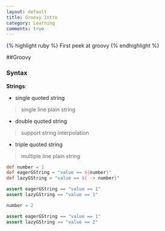 ```yaml
---
layout: default
title: Groovy Intro
category: Learning
comments: true
---
```


{% highlight ruby %}
First peek at groovy
{% endhighlight %}

##Groovy

### Syntax
__Strings__:

- single quoted string

>single line plain string

- double quoted string 

>support string interpolation

- triple quoted string

>multiple line plain string

```groovy
def number = 1
def eagerGString = "value == ${number}"
def lazyGString = "value == ${ -> number}"

assert eagerGString == "value == 1"
assert lazyGString == "value == 1"

number = 2

assert eagerGString == "value == 1"
assert lazyGString == "value == 2"
```
